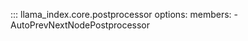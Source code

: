 ::: llama_index.core.postprocessor
    options:
      members:
        - AutoPrevNextNodePostprocessor
